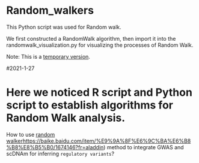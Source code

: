 # Random_walkers

This Python script was used for Random walk. 

We first constructed a RandomWalk algorithm, then import it into the randomwalk_visualization.py for visualizing the processes of Random Walk.

Note: This is a [temporary version](https://github.com/mayunlong89/Random_walkers).


#2021-1-27
# Here we noticed R script and Python script to establish algorithms for Random Walk analysis.


How to use [random walker](https://baike.baidu.com/item/%E9%9A%8F%E6%9C%BA%E6%B8%B8%E8%B5%B0/1674146?fr=aladdin)https://baike.baidu.com/item/%E9%9A%8F%E6%9C%BA%E6%B8%B8%E8%B5%B0/1674146?fr=aladdin) method to integrate GWAS and scDNAm for inferring ``regulatory variants``?
